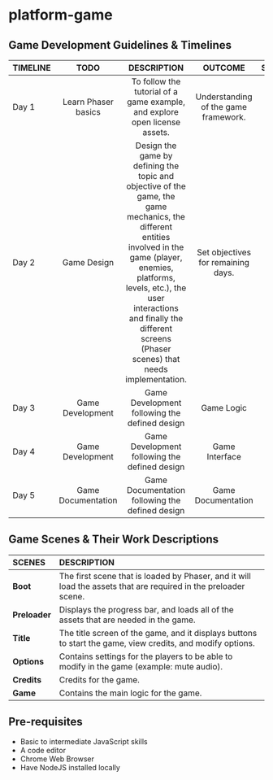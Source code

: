 # platform-game

## Game Development Guidelines & Timelines

| TIMELINE    |  TODO  |  DESCRIPTION  |    OUTCOME   |  STATUS   |
| :---        | :----: |    :----:     |    :----:    |  :----:   |
| Day 1       | Learn Phaser basics | To follow the tutorial of a game example, and explore open license assets.| Understanding of the game framework.|&#9745;|
| Day 2       | Game Design | Design the game by defining the topic and objective of the game, the game mechanics, the different entities involved in the game (player, enemies, platforms, levels, etc.), the user interactions and finally the different screens (Phaser scenes) that needs implementation. |  Set objectives for remaining days. |&#9745;|
| Day 3       |Game Development| Game Development following the defined design|  Game Logic  |&#9745;|
| Day 4       |Game Development| Game Development following the defined design|  Game Interface |&#9745;|
| Day 5       |Game Documentation| Game Documentation following the defined design|  Game Documentation |&#9744;|

## Game Scenes & Their Work Descriptions

| SCENES        | DESCRIPTION |
| :---          | :---        |
| **Boot**      | The first scene that is loaded by Phaser, and it will load the assets that are required in the preloader scene.|
| **Preloader** | Displays the progress bar, and loads all of the assets that are needed in the game.|
| **Title**     | The title screen of the game, and it displays buttons to start the game, view credits, and modify options.|
| **Options**   | Contains settings for the players to be able to modify in the game (example: mute audio).|
| **Credits**   | Credits for the game.|
| **Game**      | Contains the main logic for the game.|

## Pre-requisites

- Basic to intermediate JavaScript skills
- A code editor
- Chrome Web Browser
- Have NodeJS installed locally
